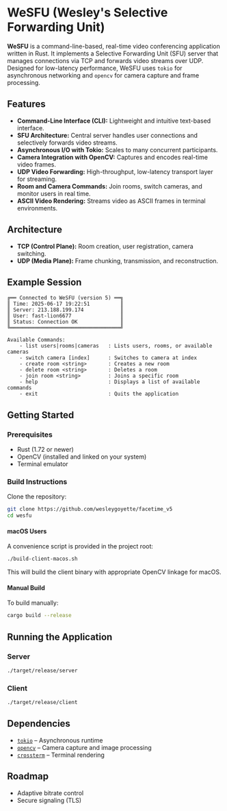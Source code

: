 # WeSFU (Wesley's Selective Forwarding Unit)

**WeSFU** is a command-line-based, real-time video conferencing application written in Rust. It implements a Selective Forwarding Unit (SFU) server that manages connections via TCP and forwards video streams over UDP. Designed for low-latency performance, WeSFU uses `tokio` for asynchronous networking and `opencv` for camera capture and frame processing.

## Features

* **Command-Line Interface (CLI):** Lightweight and intuitive text-based interface.
* **SFU Architecture:** Central server handles user connections and selectively forwards video streams.
* **Asynchronous I/O with Tokio:** Scales to many concurrent participants.
* **Camera Integration with OpenCV:** Captures and encodes real-time video frames.
* **UDP Video Forwarding:** High-throughput, low-latency transport layer for streaming.
* **Room and Camera Commands:** Join rooms, switch cameras, and monitor users in real time.
* **ASCII Video Rendering:** Streams video as ASCII frames in terminal environments.

## Architecture

* **TCP (Control Plane):** Room creation, user registration, camera switching.
* **UDP (Media Plane):** Frame chunking, transmission, and reconstruction.

## Example Session

```text
╔══ Connected to WeSFU (version 5) ══╗
║ Time: 2025-06-17 19:22:51          ║
║ Server: 213.188.199.174            ║
║ User: fast-lion6677                ║
║ Status: Connection OK              ║
╚════════════════════════════════════╝

Available Commands:
    - list users|rooms|cameras   : Lists users, rooms, or available cameras
    - switch camera [index]      : Switches to camera at index
    - create room <string>       : Creates a new room
    - delete room <string>       : Deletes a room
    - join room <string>         : Joins a specific room
    - help                       : Displays a list of available commands
    - exit                       : Quits the application
```

## Getting Started

### Prerequisites

* Rust (1.72 or newer)
* OpenCV (installed and linked on your system)
* Terminal emulator

### Build Instructions

Clone the repository:

```bash
git clone https://github.com/wesleygoyette/facetime_v5
cd wesfu
```

#### macOS Users

A convenience script is provided in the project root:

```bash
./build-client-macos.sh
```

This will build the client binary with appropriate OpenCV linkage for macOS.

#### Manual Build

To build manually:

```bash
cargo build --release
```

## Running the Application

### Server

```bash
./target/release/server
```

### Client

```bash
./target/release/client
```

## Dependencies

* [`tokio`](https://crates.io/crates/tokio) – Asynchronous runtime
* [`opencv`](https://crates.io/crates/opencv) – Camera capture and image processing
* [`crossterm`](https://crates.io/crates/crossterm) – Terminal rendering

## Roadmap

* Adaptive bitrate control
* Secure signaling (TLS)
